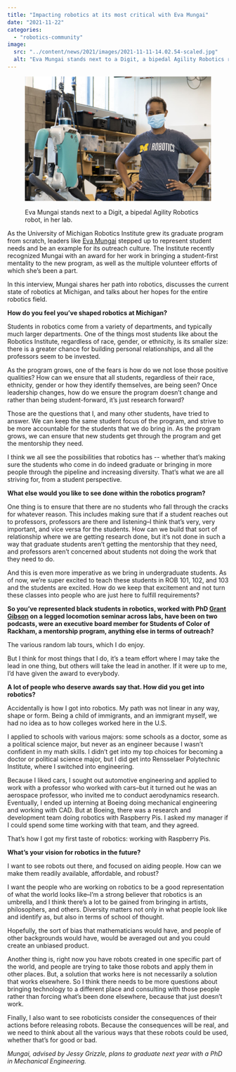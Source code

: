 ```yaml
---
title: "Impacting robotics at its most critical with Eva Mungai"
date: "2021-11-22"
categories: 
  - "robotics-community"
image: 
  src: "../content/news/2021/images/2021-11-11-14.02.54-scaled.jpg"
  alt: "Eva Mungai stands next to a Digit, a bipedal Agility Robotics robot, in her lab."
---
```


<figure>

![Eva Mungai](images/2021-11-11-14.02.54-1024x683.jpg)

<figcaption>

Eva Mungai stands next to a Digit, a bipedal Agility Robotics robot, in her lab.

</figcaption>

</figure>

As the University of Michigan Robotics Institute grew its graduate program from scratch, leaders like [Eva Mungai](https://www.evamungai.com) stepped up to represent student needs and be an example for its outreach culture. The Institute recently recognized Mungai with an award for her work in bringing a student-first mentality to the new program, as well as the multiple volunteer efforts of which she’s been a part.

In this interview, Mungai shares her path into robotics, discusses the current state of robotics at Michigan, and talks about her hopes for the entire robotics field.

<!--more-->

**How do you feel you’ve shaped robotics at Michigan?**

Students in robotics come from a variety of departments, and typically much larger departments. One of the things most students like about the Robotics Institute, regardless of race, gender, or ethnicity, is its smaller size: there is a greater chance for building personal relationships, and all the professors seem to be invested. 

As the program grows, one of the fears is how do we not lose those positive qualities? How can we ensure that all students, regardless of their race, ethnicity, gender or how they identify themselves, are being seen? Once leadership changes, how do we ensure the program doesn’t change and rather than being student-forward, it’s just research forward?

Those are the questions that I, and many other students, have tried to answer. We can keep the same student focus of the program, and strive to be more accountable for the students that we do bring in. As the program grows, we can ensure that new students get through the program and get the mentorship they need.

I think we all see the possibilities that robotics has -- whether that’s making sure the students who come in do indeed graduate or bringing in more people through the pipeline and increasing diversity. That’s what we are all striving for, from a student perspective.

**What else would you like to see done within the robotics program?**

One thing is to ensure that there are no students who fall through the cracks for whatever reason. This includes making sure that if a student reaches out to professors, professors are there and listening–I think that’s very, very important, and vice versa for the students. How can we build that sort of relationship where we are getting research done, but it’s not done in such a way that graduate students aren’t getting the mentorship that they need, and professors aren’t concerned about students not doing the work that they need to do. 

And this is even more imperative as we bring in undergraduate students. As of now, we’re super excited to teach these students in ROB 101, 102, and 103 and the students are excited. How do we keep that excitement and not turn these classes into people who are just here to fulfill requirements?

**So you’ve represented black students in robotics, worked with PhD [Grant Gibson](https://2024.robotics.umich.edu/profile/grant-gibson/ "Grant Gibson") on a legged locomotion seminar across labs, have been on two podcasts, were an executive board member for Students of Color of Rackham, a mentorship program, anything else in terms of outreach?**

The various random lab tours, which I do enjoy. 

But I think for most things that I do, it’s a team effort where I may take the lead in one thing, but others will take the lead in another. If it were up to me, I’d have given the award to everybody.

**A lot of people who deserve awards say that. How did you get into robotics?**

Accidentally is how I got into robotics. My path was not linear in any way, shape or form. Being a child of immigrants, and an immigrant myself, we had no idea as to how colleges worked here in the U.S.

I applied to schools with various majors: some schools as a doctor, some as a political science major, but never as an engineer because I wasn’t confident in my math skills. I didn’t get into my top choices for becoming a doctor or political science major, but I did get into Rensselaer Polytechnic Institute, where I switched into engineering.

Because I liked cars, I sought out automotive engineering and applied to work with a professor who worked with cars–but it turned out he was an aerospace professor, who invited me to conduct aerodynamics research. Eventually, I ended up interning at Boeing doing mechanical engineering and working with CAD. But at Boeing, there was a research and development team doing robotics with Raspberry Pis. I asked my manager if I could spend some time working with that team, and they agreed.

That’s how I got my first taste of robotics: working with Raspberry Pis.

**What’s your vision for robotics in the future?**

I want to see robots out there, and focused on aiding people. How can we make them readily available, affordable, and robust?

I want the people who are working on robotics to be a good representation of what the world looks like–I’m a strong believer that robotics is an umbrella, and I think there’s a lot to be gained from bringing in artists, philosophers, and others. Diversity matters not only in what people look like and identify as, but also in terms of school of thought. 

Hopefully, the sort of bias that mathematicians would have, and people of other backgrounds would have, would be averaged out and you could create an unbiased product.

Another thing is, right now you have robots created in one specific part of the world, and people are trying to take those robots and apply them in other places. But, a solution that works here is not necessarily a solution that works elsewhere. So I think there needs to be more questions about bringing technology to a different place and consulting with those people rather than forcing what’s been done elsewhere, because that just doesn’t work.

Finally, I also want to see roboticists consider the consequences of their actions before releasing robots. Because the consequences will be real, and we need to think about all the various ways that these robots could be used, whether that’s for good or bad.

_Mungai, advised by Jessy Grizzle, plans to graduate next year with a PhD in Mechanical Engineering._
